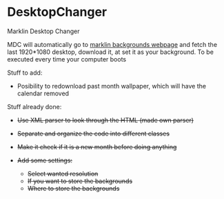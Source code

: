 # DesktopChanger
Marklin Desktop Changer

MDC will automatically go to <a href="https://www.maerklin.de/de/service/multimedia/hintergrundbilder/hintergrundbilder/">marklin backgrounds webpage</a> and fetch the last 1920*1080 desktop, download it, at set it as your background.
To be executed every time your computer boots


Stuff to add:
 - Posibility to redownload past month wallpaper, which will have the calendar removed
 
Stuff already done:
 - ~~Use XML parser to look through the HTML (made own parser)~~
 - ~~Separate and organize the code into different classes~~
 - ~~Make it check if it is a new month before doing anything~~
 
 - ~~Add some settings:~~
   - ~~Select wanted resolution~~
   - ~~If you want to store the backgrounds~~
   - ~~Where to store the backgrounds~~
